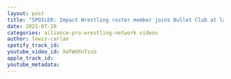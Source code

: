 ```yaml
---
layout: post
title: "SPOILER: Impact Wrestling roster member joins Bullet Club at latest tapings!!!"
date: 2021-07-20
categories: alliance-pro-wrestling-network videos
author: lewis-carlan
spotify_track_id: 
youtube_video_id: XeFWdXnTssU
apple_track_id: 
youtube_metadata: 
---
```

